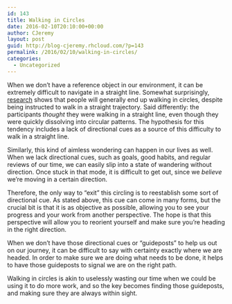 ```yaml
---
id: 143
title: Walking in Circles
date: 2016-02-10T20:10:00+00:00
author: CJeremy
layout: post
guid: http://blog-cjeremy.rhcloud.com/?p=143
permalink: /2016/02/10/walking-in-circles/
categories:
  - Uncategorized
---
```

When we don&#8217;t have a reference object in our environment, it can be extremely difficult to navigate in a straight line. Somewhat surprisingly, [research](http://www.cell.com/current-biology/abstract/S0960-9822(09)01479-1) shows that people will generally end up walking in circles, despite being instructed to walk in a straight trajectory. Said differently: the participants _thought_ they were walking in a straight line, even though they were quickly dissolving into circular patterns. The hypothesis for this tendency includes a lack of directional cues as a source of this difficulty to walk in a straight line.

Similarly, this kind of aimless wondering can happen in our lives as well. When we lack directional cues, such as goals, good habits, and regular reviews of our time, we can easily slip into a state of wandering without direction. Once stuck in that mode, it is difficult to get out, since we _believe_ we&#8217;re moving in a certain direction.

Therefore, the only way to &#8220;exit&#8221; this circling is to reestablish some sort of directional cue. As stated above, this cue can come in many forms, but the crucial bit is that it is as objective as possible, allowing you to see your progress and your work from another perspective. The hope is that this perspective will allow you to reorient yourself and make sure you&#8217;re heading in the right direction.

When we don&#8217;t have those directional cues or &#8220;guideposts&#8221; to help us out on our journey, it can be difficult to say with certainty exactly where we are headed. In order to make sure we are doing what needs to be done, it helps to have those guideposts to signal we are on the right path.

Walking in circles is akin to uselessly wasting our time when we could be using it to do more work, and so the key becomes finding those guideposts, and making sure they are always within sight.